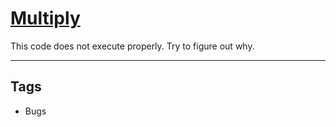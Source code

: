 # [Multiply](https://www.codewars.com/kata/50654ddff44f800200000004)

This code does not execute properly. Try to figure out why.

---

## Tags

- Bugs
